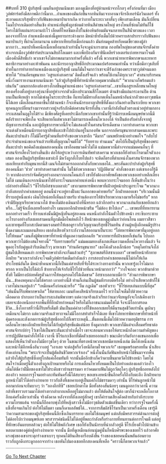 ##บทที่ 310 ผู้บริสุทธิ์
เมนยืนอยู่บนเนินเขา มองดูเมืองที่อยู่ด้านหน้าจากไกลๆ
ครั้งก่อนที่มา เมืองวูล์ฟฮาร์ตยังมีสภาพดีกว่านี้มาก...กำแพงของมันก่อขึ้นจากหินหิมะจากอาณาจักรอีเทอร์นัลวินเตอร์ ทั้งสะอาดและบริสุทธิ์ราวกับฟันของหมาป่าแรกเกิด ทว่าภายในระยะเวลาสั้นๆ เพียงสามเดือน มันก็เปลี่ยนโฉมไปจากเดิมอย่างสิ้นเชิง ตำแหน่งที่ผุพังถูกซ่อมด้วยหินสีดำขนาดใหญ่ ตรงไหนที่ซ่อมไม่ทันก็ใช้โครงไม้กับแผ่นกระดานปะไว้ เลือดที่ไหลซึมลงไปในช่องหินย้อมมันจนกลายเป็นสีน้ำตาลแดง
เวลามองจากที่ไกล กำแพงเมืองแห่งนี้ดูหยาบกระด้างมาก มิหนำซ้ำยังเต็มไปด้วยคราบสกปรกราวกับฟันของหมาป่าแก่ๆ ที่ผ่านโลกมานาน แต่หากเทียบกับเมื่อก่อนแล้ว มันย่อมดูคล้ายกับคมเขี้ยวของผู้ล่ามากกว่า...หมาป่าที่เคยฉีกเนื้อเหยื่อมาแล้วเท่านั้นจึงจะดูน่าเกรงขาม
กองทัพใหญ่ของศาสนจักรตั้งค่ายห่างจากเมืองวูล์ฟฮาร์ตประมาณสิบกิโลเมตร และเพื่อป้องกันราชินีเคลียร์วอเตอร์แบ่งทหารมาโจมตีเมืองศักดิ์สิทธิ์เก่า พวกเขาจึงไม่ยกพลมามากเท่าครั้งที่แล้ว ครั้งนี้ พวกเขานำทหารพิพากษาและทหารพลาธิการมาอย่างละห้าพันคน และนักรบอาญาสิทธิ์อีกประมาณแปดร้อยคนเท่านั้น ทว่าเมื่อมีอาวุธลับที่ช่วยในการทำลายกำแพงเมืองและผู้บริสุทธิ์ เมนก็มั่นใจมากว่าเขาจะตีรังเก่าของพระราชาวูล์ฟจนแตกพ่ายได้
“ท่านอัครมุขนายก ‘อสูรแห่งสงคราม’ ติดตั้งเสร็จแล้ว พร้อมใช้งานได้ทุกเวลา” ศาสนาบริกรคนหนึ่งวิ่งมารายงานเขาบนเนินเขา
“แล้วผู้บริสุทธิ์ที่ทำหน้าที่ควบคุมพวกมันล่ะ”
“พวกนางก็พร้อมแล้วเช่นกัน”
เมนยกกล้องส่องทางไกลขึ้นดูตำแหน่งของ ‘อสูรแห่งสงคราม’...เขาเห็นอสูรเหล็กขนาดใหญ่สองเครื่องตั้งอยู่กลางทุ่งนาซึ่งอยู่ห่างจากตัวเมืองประมาณสี่กิโลเมตร ด้านข้างมีแผ่นกระดานปิด ด้านบนเป็นเพิงหญ้า หากไม่เพ่งดูในระยะประชิด ก็แทบไม่มีทางสังเกตเห็นโฉมหน้าอันน่ากลัวของอาวุธชนิดนี้ได้เลย
เมื่อเลื่อนสายตาขึ้นไปด้านหน้า ก็จะเห็นนักรบอาญาสิทธิ์ที่ตั้งแถวกันอย่างเป็นระเบียบ พวกเขาทุกคนถูกเปลี่ยนร่างมาจากสาวกผู้จงรักภักดีต่อศาสนจักรทั้งสิ้น เวลานี้กำลังยืนตัวตรงแน่วอยู่ท่ามกลางกระแสลมในฤดูใบไม้ร่วง มีเพียงศัตรูที่เคยประมือกับพวกเขาเท่านั้นที่รู้ว่านักรบเหนือมนุษย์พวกนี้มีพลังร้ายกาจเพียงใด จะเสียดายก็แต่พวกเขาไม่สามารถเคลื่อนไหวเองได้ จำเป็นต้องรับคำสั่งจากผู้บัญชาการเท่านั้น และผู้บัญชาการพวกนี้ก็จะไม่แสดงตัวในศาสนจักรเด็ดขาด เวลาทำสงคราม พวกเขาจะแต่งตัวเหมือนนักรบอาญาสิทธิ์และเข้าไปปะปนอยู่ในกองทัพ นอกจากอัครมุขนายกสามคนและพระสันตะปาปาแล้ว ก็ไม่มีใครรู้ตัวตนที่แท้จริงของพวกเขาอีก
“ดีมาก” เมนพยักหน้าอย่างพอใจ “กลับไปประจำตำแหน่งของเจ้าแล้วรอฟังสัญญาณโจมตีได้”
“รับทราบ ท่านเมน”
ต่อไปก็เป็นผู้บริสุทธิ์ของพระสันตะปาปา
พอคิดถึงแม่มดสองคนนั้น เขาก็อดขมวดคิ้วไม่ได้ แม่มดพวกนี้ต่างจากแม่มดคนอื่นๆ ที่ศาสนจักรเลี้ยงไว้อย่างสิ้นเชิง ต่อให้อยู่ระหว่างการเดินทัพทำสงคราม พวกเธอก็ยังทำอะไรตามใจตัวเองเสมอ ลองเป็นผู้บริสุทธิ์ของเขาล่ะก็ มีหวังถูกสั่งโบยไปแล้ว จะติดก็ตรงที่ตำแหน่งในศาสนจักรของพวกเธอเทียบเท่ากับมุขนายกนี่สิ เมนจึงไม่สามารถออกคำสั่งกับพวกเธอได้...พระสันตะปาปาส่งผู้บริสุทธิ์สองคนนี้มา ‘ช่วย’ เขาทำสงครามเท่านั้น ไม่ใช่ส่งพวกเธอมา ‘ปฏิบัติตาม’ คำสั่งของเขา
แต่เขาเองก็รู้ดีว่า หากต้องการกำจัดศัตรูอย่างถอนรากถอนโคนล่ะก็ เขาก็ยังต้องอาศัยพลังของพวกเธออย่างหลีกเลี่ยงไม่ได้
เมนเดินลงจากเนินเขาไปยังกระโจมนอกค่ายแห่งหนึ่ง พอแหวกกระโจมออก ก็เห็นข้างในว่างเปล่าอย่างที่คิดไว้
“ซีโร่กับอิสซาเบลลาล่ะ” เขาถามทหารพิพากษาที่เฝ้าอยู่หน้าประตูกระโจม
“พวกนางกำลังสอบปากคำเชลยอยู่ ตอนนี้น่าจะอยู่ทางฝั่งตะวันออกของค่ายขอรับ” อีกฝ่ายตอบเขา “บริเวณนั้นมีที่ราบอยู่หนึ่งแห่ง เดินไปหน่อยก็เห็นแล้วขอรับ ท่านต้องการให้ข้าเรียกพวกนางมาหรือไม่ขอรับ”
หากเจ้ามีปัญญาเรียกพวกนางได้ ข้าคงไม่ต้องเดินมาถึงที่นี่หรอก แล้วอีกอย่าง พวกนางเล่นกับเชลยอีกแล้วหรือ...ไม่รู้จักเบื่อเลยหรืออย่างไร เมนบอกอีกฝ่ายหน้าขรึม “ไม่ต้อง ข้าไปเอง”
…
เขาพบที่ที่ทหารยามบอกอย่างรวดเร็ว
ที่ราบแห่งนั้นมีผู้หญิงยืนอยู่สองคน คนหนึ่งกำลังโน้มตัวไปข้างหน้า กระซิบกระซาบอะไรบางอย่างกับเชลยสามคนที่ถูกมัดมือไพล่หลังไว้ สีหน้าของเธอดูมุ่งมั่นทว่าอ่อนโยน ผมยาวสีขาวและชายชุดที่โบกสะบัดตามแรงลมทำให้เธอดูราวกับวิญญาณบริสุทธิ์ไร้มลทิน ส่วนผู้หญิงอีกคนมีรูปร่างที่งดงามและผมลอนสีทอง เธอส่งเสียงหัวเราะกังวานใสออกมาเป็นระยะ
“ไล่ทหารพิพากษาที่มุงอยู่ออกไปให้หมด” เมนสั่งผู้พิพากษาที่ทำหน้าที่ดูแลความปลอดภัย “พวกทหารที่เฝ้าเชลยก็เช่นกัน ไปบอกพวกเขาว่าไม่ต้องสนใจทางนี้”
“รับทราบขอรับ”
แม่มดผมทองสังเกตเห็นความเคลื่อนไหวทางนี้แล้ว จึงพูดอะไรกับคู่หูแล้วรีบเดินเร็วๆ มาหาเขา
“ท่านอัครมุขนายก” เธอโค้งตัวลงเล็กน้อย “เหตุใดท่านจึงไล่ผู้ชมไปเสียหมดเล่า การพิพากษากำลังจะเริ่มแล้วแท้ๆ”
“สุภาพสตรีอิสซาเบลลา” เขาพยักหน้าทักทายอีกฝ่าย “พวกเรากำลังจะโจมตีวูล์ฟฮาร์ตเต็มกำลังแล้ว การสอบปากคำเชลยตอนนี้ไม่ก่อให้เกิดประโยชน์อันใด มิหนำซ้ำคนพวกนี้ก็เป็นแค่สายลับที่จับได้ระหว่างทางเท่านั้น พวกเขารู้อะไรไม่มากหรอก หากเป็นไปได้ล่ะก็ ข้าอยากให้เจ้ากับซีโร่ไปช่วยที่แนวหน้ามากกว่า”
“วางใจเถอะ พวกข้ามาด้วยทั้งที ไม่มีทางปล่อยศัตรูตัวฉกาจให้หลุดรอดไปได้เด็ดขาด” อิสซาเบลลาแบมือว่า “ส่วนการพิพากษานั้น...ข้าคงหยุดนางไม่ได้หรอก เอาอย่างนี้สิ ท่านก็เล่นเป็นผู้ชมสักรอบดีหรือไม่ อย่างไรเสียพวกข้าก็ใช้เวลาไม่นานอยู่แล้ว”
“เหมือนครั้งก่อนน่ะหรือ”
“อืม กฎเดิม” เธอหัวเราะ “ซีโร่ชอบเล่นแบบนี้ที่สุด”
“เช่นนั้นก็รีบพิพากษาเถิด” ให้ตายเถอะ เมนยังคงสีหน้าเรียบเฉยไว้ ทว่าในใจเต็มไปด้วยความเดือดดาล ปากบอกว่าเป็นการละเล่นพิพากษา แต่ความจริงแล้วเรียกว่าแมวจับหนูยังจะใกล้เคียงกว่า เชลยจะต้องหนีออกจากพื้นที่ที่อีกฝ่ายกำหนดไว้หรือไม่ก็เอาชนะแม่มดให้ได้ จึงจะมีโอกาสรอดชีวิต...ซึ่งโอกาสที่ว่านี้ก็ริบหรี่เต็มที มันเป็นแค่คำลวงที่ใช้หลอกเชลยให้ดิ้นรนสุดชีวิตเท่านั้น ดูเผินๆ เหมือนจะไม่ยาก แต่ความจริงแล้วยากจนไม่มีโอกาสทำสำเร็จได้เลย
ที่เขาไล่ทหารพิพากษาที่ทำหน้าที่คุ้มครองและสังเกตการณ์ผู้บริสุทธิ์ออกไปก็เพราะเหตุนี้...ขั้นตอนนี้เต็มไปด้วยความอยุติธรรม การเคลื่อนไหวของอีกฝ่ายเทียบไม่ได้กับผู้บริสุทธิ์แม้แต่น้อย ยิ่งดูมากเข้า พวกเขาก็มีแต่จะเสื่อมศรัทธาต่อศาสนจักรเปล่าๆ
ไว้เขาได้เป็นพระสันตะปาปาเมื่อไร เขาจะสอนพวกเธอให้ตระหนักถึงความสำคัญของการปฏิบัติตามคำสั่งให้ได้
เวลานี้ ซีโร่แกะเชือกที่มัดตัวเชลยออกแล้ว ขณะเดียวกันยังกางแขนออกเพื่อแสดงให้เห็นว่าตัวเองไม่มีอาวุธใดๆ ด้วย ในขณะที่ตรงหน้าพวกเชลยมีดาบหนึ่งเล่ม มีดโค้งหนึ่งเล่ม และหน้าไม้อีกหนึ่งอันวางอยู่
“เอาเลย จะต่อสู้หรือวิ่งหนีก็ตามใจพวกเจ้า” เธอพูดพร้อมรอยยิ้ม น้ำเสียงยังคงอ่อนโยน “พระเจ้าจะเป็นผู้ตัดสินชีวิตพวกเจ้าเอง”
หนึ่งในนั้นกัดฟันหยิบหน้าไม้ขึ้นมาจากพื้น แล้วยิงใส่ผู้บริสุทธิ์ซึ่งอยู่ใกล้แค่เอื้อมทันที จากนั้นมืออีกข้างก็คว้าดาบขึ้นมาตวัดไปข้างหน้า โดยไม่สนใจว่าเมื่อครู่นี้ตัวเองยิงถูกเป้าหมายหรือไม่ การเคลื่อนไหวทั้งหมดเป็นไปอย่างคล่องแคล่วว่องไว เห็นได้ชัดว่าฝีมือของเขาไม่ใช่ระดับชาวบ้านธรรมดา
ทว่าคมดาบฟันไม่ถูกวัตถุใดๆ ผู้บริสุทธิ์ถอยหลังไปสองก้าว หลบการจู่โจมอย่างกะทันหันครั้งนี้ได้สบายๆ พอเขาเงยหน้าขึ้นอีกครั้งก็ถึงกับตะลึง อีกฝ่ายคาบลูกหน้าไม้ไว้ได้อย่างง่ายดาย ราวกับสิ่งที่เธอคาบอยู่เป็นแค่กิ่งไม้ธรรมดาๆ เท่านั้น
ซีโร่พ่นลูกหน้าไม้ออกมาก่อนจะยิ้มบางๆ ว่า “ลองอีกทีซิ”
เชลยเบิกตาโต มือทั้งสองสั่นน้อยๆ เมนดูออกว่าเวลานี้ ความกล้าที่เขารวบรวมมาได้อย่างยากลำบากเหลืออยู่ไม่มากแล้ว ต่อให้ตัดสินใจสู้ต่อ เขาก็น่าจะเหลือโอกาสอีกแค่ครั้งเดียวเท่านั้น
จริงดังคาด หลังจากที่ลังเลอยู่สักครู่ เขาก็คำรามเสียงดังคล้ายกับกำลังระบายความโกรธแค้น จากนั้นก็ถือดาบพุ่งไปที่หญิงสาวซึ่งไม่มีอาวุธติดตัวแม้แต่ชิ้นเดียว
ทว่าการจู่โจมครั้งนี้แข็งทื่อจนเกินไป ต่อให้ไม่ลืมตา เมนก็เดาผลลัพธ์ได้...จากการสัมผัสซีโร่มาเป็นเวลาครึ่งเดือน เขารู้ดีว่าความสามารถของผู้บริสุทธิ์คนนี้ลึกซึ้งเกินบรรยาย เธอไม่ใช่อมนุษย์ แต่กลับมีพรสวรรค์ด้านการต่อสู้ไม่ด้อยไปกว่าอมนุษย์เลย พรสวรรค์ชนิดนี้ไม่ได้อยู่ที่พละกำลังหรือร่างกายที่ทนทานต่อการโจมตี แต่อยู่ที่ทักษะอันแยบยลล้วนๆ
ต่อให้ไม่ใช้พลังวิเศษ เธอก็ยังเป็นนักรบที่น่ากลัวอยู่ดี
ซีโร่เบี่ยงตัวไปด้านข้าง หลบดาบของคู่ต่อสู้อย่างง่ายดาย จากนั้น มือที่ดูเหมือนอ่อนนุ่มคู่นั้นก็หนีบศีรษะของเชลยไว้ แล้วอาศัยแรงพุ่งของเขากระตุกร่างเขาเบาๆ ทุกคนได้ยินเสียงกร็อบดังขึ้น ร่างของเชลยคนนั้นพลันอ่อนยวบราวกับถูกดึงกระดูกออกจากร่าง
เธอหันไปมองเชลยอีกสองคนที่เหลือ “คราวนี้ก็ตาพวกเจ้าแล้ว”
………………………………….






[Go To Next Chapter]( ./223.md)